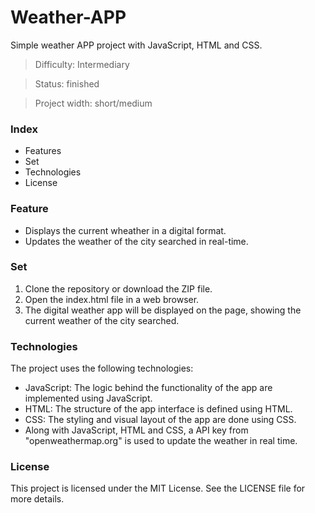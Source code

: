 # Weather-APP
Simple weather APP project with JavaScript, HTML and CSS.

> Difficulty: Intermediary

> Status: finished

> Project width: short/medium

### Index

- Features
- Set
- Technologies
- License

### Feature

- Displays the current wheather in a digital format.
- Updates the weather of the city searched in real-time.

### Set

1. Clone the repository or download the ZIP file.
2. Open the index.html file in a web browser.
3. The digital weather app will be displayed on the page, showing the current weather of the city searched.

### Technologies
The project uses the following technologies:

- JavaScript: The logic behind the functionality of the app are implemented using JavaScript.
- HTML: The structure of the app interface is defined using HTML.
- CSS: The styling and visual layout of the app are done using CSS.
- Along with JavaScript, HTML and CSS, a API key from "openweathermap.org" is used to update the weather in real time.

### License

This project is licensed under the MIT License. See the LICENSE file for more details.




